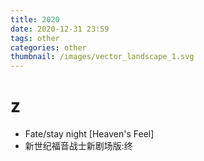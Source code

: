 ```yaml
---
title: 2020
date: 2020-12-31 23:59
tags: other
categories: other
thumbnail: /images/vector_landscape_1.svg
---
```



# z

- Fate/stay night [Heaven's Feel]
- 新世纪福音战士新剧场版:终






